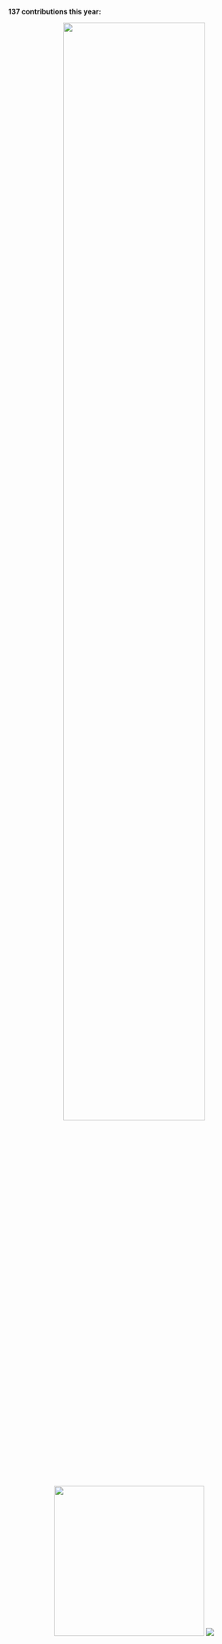 **137 contributions this year:**
<p align="center">
  <img src="https://www.zwww.cool/img/contributions.png" width="75%"><br>
  <img src="https://www.zwww.cool/img/star_gif.gif" width="300">
    <img src="http://hits.dwyl.com/FirmDiary/FirmDiary.svg">
</div>

